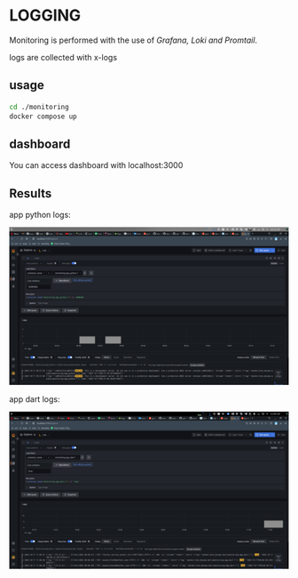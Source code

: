# LOGGING

Monitoring is performed with the use of *Grafana, Loki and Promtail*.

logs are collected with x-logs

## usage

```bash
cd ./monitoring
docker compose up
```

## dashboard

You can access dashboard with localhost:3000

## Results

app python logs:

![](1.png)

app dart logs:

![](2.png)